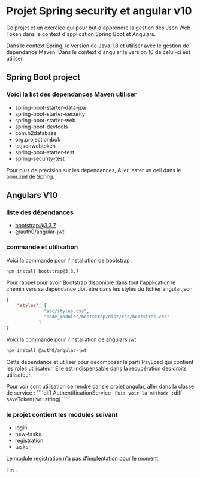 # Projet Spring security et angular v10

Ce projet et un exercice qui pour but d'apprendre la gestion des Json Web Token
dans le context d'application Spring Boot et Angulars.

Dans le context Spring, le version de Java 1.8 et utiliser avec le 
gestion de dependance Maven.
Dans le context d'angular la version 10 de celui-ci est utiliser. 

## Spring Boot project

### Voici la list des dependances Maven utiliser 
* spring-boot-starter-data-jpa
* spring-boot-starter-security
* spring-boot-starter-web
* spring-boot-devtools
* com.h2database
* org.projectlombok
* io.jsonwebtoken
* spring-boot-starter-test
* spring-security-test

Pour plus de précision sur les dépendances, Aller jester un oeil dans le
pom.xml de Spring.

## Angulars V10

### liste des dépendances 
* bootstrap@3.3.7
* @auth0/angular-jwt

### commande et utilisation

Voici la commande pour l'installation de bootstrap :

```bash
npm install bootstrap@3.3.7
```

Pour rappel pour avoir Bootstrap disponible dans tout l'application le
chemin vers sa dépendance doit étre dans les styles du fichier angular.json

```json
{
    "styles": [
              "src/styles.css",
              "node_modules/bootstrap/dist/css/bootstrap.css"
            ]
}
```

Voici la commande pour l'installation de angulars jwt

```bash
npm install @auth0/angular-jwt
```

Cette dépendance et utiliser pour decomposer la parti PayLoad qui 
contient les roles utilisateur. 
Elle est indispensable dans la recupération des droits utilisateur.

Pour voir sont utilisation ce rendre dansle projet angular, aller dans la
classe de service : ````diff AuthentificationService ``` 
Puis voir la méthode : ```diff  saveToken(jwt: string) ``` 



### le projet contient les modules suivant
* login
* new-tasks
* registration
* tasks

Le module registration n'a pas d'implentation pour le moment.

Fin .

